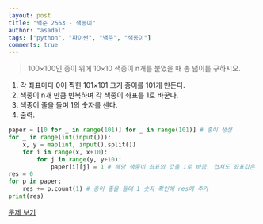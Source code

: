 ```yaml
---
layout: post
title: "백준 2563 - 색종이"
author: "asadal"
tags: ["python", "파이썬", "백준", "색종이"]
comments: true
---
```


> 100×100인 종이 위에 10×10 색종이 n개를 붙였을 때 총 넓이를 구하시오.

1. 각 좌표마다 0이 찍힌 101×101 크기 종이를 101개 만든다.
2. 색종이 n개 만큼 반복하며 각 색종이 좌표를 1로 바꾼다.
3. 색종이 줄을 돌며 1의 숫자를 센다.
4. 출력. 

```python
paper = [[0 for _ in range(101)] for _ in range(101)] # 종이 생성
for _ in range(int(input())):
    x, y = map(int, input().split())
    for i in range(x, x+10):
        for j in range(y, y+10):
            paper[i][j] = 1 # 해당 색종이 좌표의 값을 1로 바꿈. 겹쳐도 좌표값은 1.
res = 0
for p in paper:
    res += p.count(1) # 종이 줄을 돌며 1 숫자 확인해 res에 추가
print(res)
```

[문제 보기](https://www.acmicpc.net/problem/2563)
